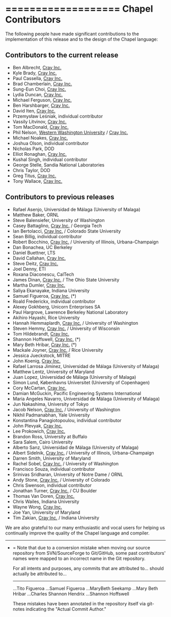 ===================
Chapel Contributors
===================

The following people have made significant contributions to the
implementation of this release and to the design of the Chapel
language:

Contributors to the current release
-----------------------------------
* Ben Albrecht, [Cray Inc.]
* Kyle Brady, [Cray Inc.]
* Paul Cassella, [Cray Inc.]
* Brad Chamberlain, [Cray Inc.]
* Sung-Eun Choi, [Cray Inc.]
* Lydia Duncan, [Cray Inc.]
* Michael Ferguson, [Cray Inc.]
* Ben Harshbarger, [Cray Inc.]
* David Iten, [Cray Inc.]
* Przemysław Leśniak, individual contributor
* Vassily Litvinov, [Cray Inc.]
* Tom MacDonald, [Cray Inc.]
* Phil Nelson, [Western Washington University][WWU] / [Cray Inc.]
* Michael Noakes, [Cray Inc.]
* Joshua Olson, individual contributor
* Nicholas Park, DOD
* Elliot Ronaghan, [Cray Inc.]
* Kushal Singh, individual contributor
* George Stelle, Sandia National Laboratories
* Chris Taylor, DOD
* Greg Titus, [Cray Inc.]
* Tony Wallace, [Cray Inc.]

Contributors to previous releases
---------------------------------
* Rafael Asenjo, Universidad de Málaga (University of Malaga)
* Matthew Baker, ORNL
* Steve Balensiefer, University of Washington
* Casey Battaglino, [Cray Inc.] / Georgia Tech
* Ian Bertolacci, [Cray Inc.] / Colorado State University
* Sean Billig, individual contributor
* Robert Bocchino, [Cray Inc.] / University of Illinois, Urbana-Champaign
* Dan Bonachea, UC Berkeley
* Daniel Buettner, LTS
* David Callahan, [Cray Inc.]
* Steve Deitz, [Cray Inc.]
* Joel Denny, ETI
* Roxana Diaconescu, CalTech
* James Dinan, [Cray Inc.] / The Ohio State University
* Martha Dumler, [Cray Inc.]
* Saliya Ekanayake, Indiana University
* Samuel Figueroa, [Cray Inc.] (*)
* Roald Frederickx, individual contributor
* Alexey Gokhberg, Unicorn Enterprises SA
* Paul Hargrove, Lawrence Berkeley National Laboratory
* Akihiro Hayashi, Rice University
* Hannah Hemmaplardh, [Cray Inc.] / University of Washington
* Steven Hemmy, [Cray Inc.] / University of Wisconsin
* Tom Hildebrandt, [Cray Inc.]
* Shannon Hoffswell, [Cray Inc.] (*)
* Mary Beth Hribar, [Cray Inc.] (*)
* Mackale Joyner, [Cray Inc.] / Rice University
* Jessica Jueckstock, MITRE
* John Koenig, [Cray Inc.]
* Rafael Larrosa Jiminez, Universidad de Málaga (University of Malaga)
* Matthew Lentz, University of Maryland
* Juan Lopez, Universidad de Málaga (University of Malaga)
* Simon Lund, Københavns Universitet (University of Copenhagen)
* Cory McCartan, [Cray Inc.]
* Damian McGuckin, Pacific Engineering Systems International
* Maria Angeles Navarro, Universidad de Málaga (University of Malaga)
* Jun Nakashima, University of Tokyo
* Jacob Nelson, [Cray Inc.] / University of Washington
* Nikhil Padmanabhan, Yale University
* Konstantina Panagiotopoulou, individual contributor
* John Plevyak, [Cray Inc.]
* Lee Prokowich, [Cray Inc.]
* Brandon Ross, University at Buffalo
* Sara Salem, Cairo University
* Alberto Sanz, Universidad de Málaga (University of Malaga)
* Albert Sidelnik, [Cray Inc.] / University of Illinois, Urbana-Champaign
* Darren Smith, University of Maryland
* Rachel Sobel, [Cray Inc.] / University of Washington
* Francisco Souza, individual contributor
* Srinivas Sridharan, University of Notre Dame / ORNL
* Andy Stone, [Cray Inc.] / University of Colorado
* Chris Swenson, individual contributor
* Jonathan Turner, [Cray Inc.] / CU Boulder
* Thomas Van Doren, [Cray Inc.]
* Chris Wailes, Indiana University
* Wayne Wong, [Cray Inc.]
* Joe Yan, University of Maryland
* Tim Zakian, [Cray Inc.] / Indiana University

[Cray Inc.]: http://www.cray.com
[WWU]: https://cse.wwu.edu/computer-science

We are also grateful to our many enthusiastic and vocal users for
helping us continually improve the quality of the Chapel language and
compiler.






-----

* = Note that due to a conversion mistake when moving our source
    repository from SVN/SourceForge to Git/GitHub, some past
    contributors' names were mapped to an incorrect name in the Git
    repository.

    For all intents and purposes, any commits that are
    attributed to...             should actually be attributed to...
    ----------------             -----------------------------------
    ...Tito Figueroa             ...Samuel Figueroa
    ...MaryBeth Seekamp          ...Mary Beth Hribar
    ...Charles Shannon Hendrix   ...Shannon Hoffswell

    These mistakes have been annotated in the repository itself via
    git-notes indicating the "Actual Commit Author."
